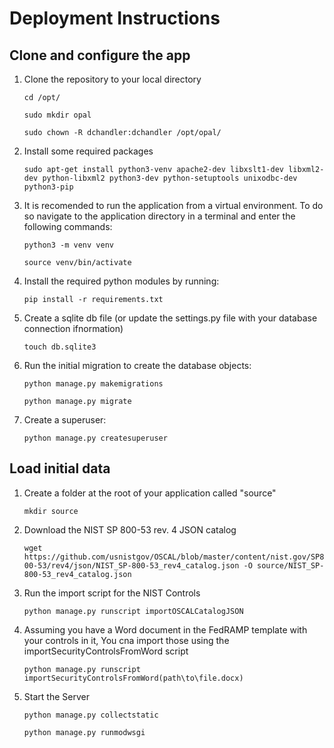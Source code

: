 # Deployment Instructions
## Clone and configure the app
1. Clone the repository to your local directory

   `cd /opt/`

   `sudo mkdir opal`

   `sudo chown -R dchandler:dchandler /opt/opal/`

1. Install some required packages

   `sudo apt-get install python3-venv apache2-dev libxslt1-dev libxml2-dev python-libxml2 python3-dev python-setuptools unixodbc-dev python3-pip`

1. It is recomended to run the application from a virtual environment. To do so navigate to the application directory in a terminal and enter the following commands:

   `python3 -m venv venv`

   `source venv/bin/activate`

1. Install the required python modules by running:

   `pip install -r requirements.txt`

1. Create a sqlite db file (or update the settings.py file with your database connection ifnormation)

   `touch db.sqlite3`

1. Run the initial migration to create the database objects:

   `python manage.py makemigrations`

   `python manage.py migrate`

1. Create a superuser:

   `python manage.py createsuperuser`

## Load initial data

1. Create a folder at the root of your application called "source"

   `mkdir source`

1. Download the NIST SP 800-53 rev. 4 JSON catalog

   `wget https://github.com/usnistgov/OSCAL/blob/master/content/nist.gov/SP800-53/rev4/json/NIST_SP-800-53_rev4_catalog.json -O source/NIST_SP-800-53_rev4_catalog.json`

1. Run the import script for the NIST Controls

   `python manage.py runscript importOSCALCatalogJSON`

1. Assuming you have a Word document in the FedRAMP template with your controls in it, You cna import those using the importSecurityControlsFromWord script

   `python manage.py runscript importSecurityControlsFromWord(path\to\file.docx)`

1. Start the Server

   `python manage.py collectstatic`

   `python manage.py runmodwsgi`
